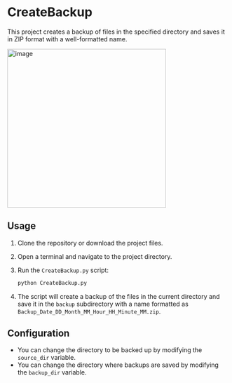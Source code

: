 # CreateBackup

This project creates a backup of files in the specified directory and saves it in ZIP format with a well-formatted name.

<img width="362" alt="image" src="https://github.com/user-attachments/assets/15563c78-e400-4e60-b37f-51ebdd8b0f61" />


## Usage

1. Clone the repository or download the project files.
2. Open a terminal and navigate to the project directory.
3. Run the `CreateBackup.py` script:

    ```sh
    python CreateBackup.py
    ```

4. The script will create a backup of the files in the current directory and save it in the `backup` subdirectory with a name formatted as `Backup_Date_DD_Month_MM_Hour_HH_Minute_MM.zip`.

## Configuration

- You can change the directory to be backed up by modifying the `source_dir` variable.
- You can change the directory where backups are saved by modifying the `backup_dir` variable.
